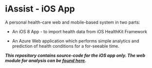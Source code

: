 # iAssist - iOS App

A personal health-care web and mobile-based system in two parts:

 - An iOS 8 App - to import health data from iOS HealthKit Framework 

 - An Azure Web application which performs simple analytics and prediction of health conditions for a for-seeable time.


***This repository contains source-code for the iOS app only. The web module for analysis can be [found here](https://github.com/gms298/iAssist-Web-App).***